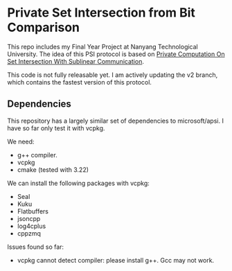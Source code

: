 # Private Set Intersection from Bit Comparison

This repo includes my Final Year Project at Nanyang Technological University. The idea of this PSI protocol is based on [Private Computation On Set Intersection With Sublinear Communication](https://eprint.iacr.org/2022/1137).

This code is not fully releasable yet. I am actively updating the v2 branch, which contains the fastest version of this protocol.

## Dependencies

This repository has a largely similar set of dependencies to microsoft/apsi.
I have so far only test it with vcpkg.

We need:
- g++ compiler.
- vcpkg
- cmake (tested with 3.22)

We can install the following packages with vcpkg:
- Seal
- Kuku
- Flatbuffers
- jsoncpp
- log4cplus
- cppzmq

Issues found so far:
- vcpkg cannot detect compiler: please install g++. Gcc may not work.

